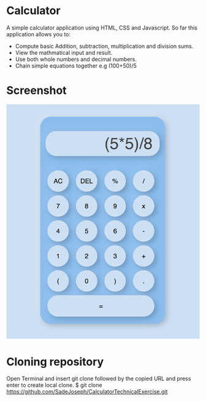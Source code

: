 # Calculator
A simple calculator application using HTML, CSS and Javascript.
So far this application allows you to: 

- Compute basic Addition, subtraction, multiplication and division  sums.
- View the mathmatical input and result.
- Use both whole numbers and decimal numbers.
- Chain simple equations together e.g (100+50)/5

# Screenshot 

![App Screenshot](/assets/screenshot.png)

# Cloning repository 
Open Terminal and insert git clone followed by the copied URL and press enter to create local clone. 
$ git clone https://github.com/SadeJoseph/CalculatorTechnicalExercise.git
